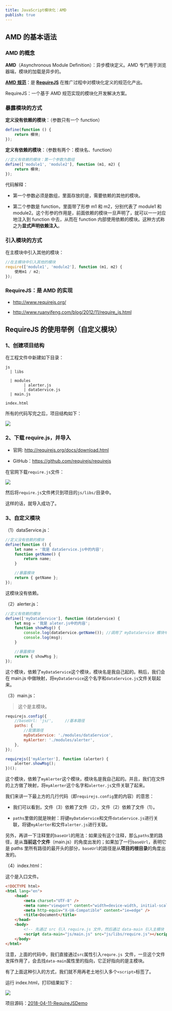 ```yaml
---
title: JavaScript模块化：AMD
publish: true
---
```


## AMD 的基本语法

### AMD 的概念

**AMD**（Asynchronous Module Definition）：异步模块定义。AMD 专门用于浏览器端，模块的加载是异步的。

[**AMD 规范**](https://github.com/amdjs/amdjs-api)：是 **[RequireJS](http://requirejs.org/)** 在推广过程中对模块化定义的规范化产出。

RequireJS：一个基于 AMD 规范实现的模块化开发解决方案。

### 暴露模块的方式

**定义没有依赖的模块**：（参数只有一个 function）

```javascript
define(function () {
	return 模块;
});
```

**定义有依赖的模块**：（参数有两个：模块名、function）

```javascript
//定义有依赖的模块：第一个参数为数组
define(['module1', 'module2'], function (m1, m2) {
	return 模块;
});
```

代码解释：

- 第一个参数必须是数组，里面存放的是，需要依赖的其他的模块。

- 第二个参数是 function，里面带了形参 m1 和 m2，分别代表了 module1 和 module2。这个形参的作用是，前面依赖的模块一旦声明了，就可以一一对应地注入到 function 中去，从而在 function 内部使用依赖的模块。这种方式称之为**显式声明依赖注入**。

### 引入模块的方式

在主模块中引入其他的模块：

```javascript
//在主模块中引入其他的模块
require(['module1', 'module2'], function (m1, m2) {
	使用m1 / m2;
});
```

### RequireJS：是 AMD 的实现

- <http://www.requirejs.org/>

- <http://www.ruanyifeng.com/blog/2012/11/require_js.html>

## RequireJS 的使用举例（自定义模块）

### 1、创建项目结构

在工程文件中新建如下目录：

```
js
  | libs

  | modules
    	| alerter.js
    	| dataService.js
  | main.js

index.html
```

所有的代码写完之后，项目结构如下：

![](https://raw.githubusercontent.com/zhanghaooss/clouding/master/img/20180411_1331.png)

### 2、下载 require.js，并导入

- 官网: <http://requirejs.org/docs/download.html>

- GitHub：<https://github.com/requirejs/requirejs>

在官网下载`require.js`文件：

![](https://raw.githubusercontent.com/zhanghaooss/clouding/master/img/20180411_1127.png)

然后将`require.js`文件拷贝到项目的`js/libs/`目录中。

这样的话，就导入成功了。

### 3、自定义模块

（1）dataService.js：

```javascript
//定义没有依赖的模块
define(function () {
	let name = '我是 dataService.js中的内容';
	function getName() {
		return name;
	}

	//暴露模块
	return { getName };
});
```

这模块没有依赖。

（2）alerter.js：

```javascript
//定义有依赖的模块
define(['myDataService'], function (dataService) {
	let msg = '我是 aleter.js中的内容';
	function showMsg() {
		console.log(dataService.getName()); //调用了 myDataService 模块中的内容
		console.log(msg);
	}

	//暴露模块
	return { showMsg };
});
```

这个模块，依赖了`myDataService`这个模块，模块名是我自己起的。稍后，我们会在 main.js 中做映射，将`myDataService`这个名字和`dataService.js`文件关联起来。

（3）main.js：

> 这个是主模块。

```javascript
requirejs.config({
	//baseUrl: 'js/',     //基本路径
	paths: {
		//配置路径
		myDataService: './modules/dataService',
		myAlerter: './modules/alerter',
	},
});

requirejs(['myAlerter'], function (alerter) {
	alerter.showMsg();
})();
```

这个模块，依赖了`myAlerter`这个模块，模块名是我自己起的。并且，我们在文件的上方做了映射，将`myAlerter`这个名字和`alerter.js`文件关联了起来。

我们来讲一下最上方的几行代码（即`requirejs.config`里的内容）的意思：

- 我们可以看到，文件（3）依赖了文件（2），文件（2）依赖了文件（1）。

- `paths`里做的就是映射：将键`myDataService`和文件`dataService.js`进行关联，将键`myAlerter`和文件`alerter.js`进行关联。

另外，再讲一下注释里的`baseUrl`的用法：如果没有这个注释，那么`paths`里的路径，是从**当前这个文件**（main.js）的角度出发的；如果加了一行`baseUrl`，表明它是 paths 里所有路径的最开头的部分，`baseUrl`的路径是从**项目的根目录**的角度出发的。

（4）index.html：

这个是入口文件。

```html
<!DOCTYPE html>
<html lang="en">
	<head>
		<meta charset="UTF-8" />
		<meta name="viewport" content="width=device-width, initial-scale=1.0" />
		<meta http-equiv="X-UA-Compatible" content="ie=edge" />
		<title>Document</title>
	</head>
	<body>
		<!-- 先通过 src 引入 require.js 文件，然后通过 data-main 引入主模块（main.js） -->
		<script data-main="js/main.js" src="js/libs/require.js"></script>
	</body>
</html>
```

注意，上面的代码中，我们直接通过`src`属性引入`requre.js `文件，一旦这个文件发挥作用了，会去找`data-main`属性里的指向，它正好指向的是主模块。

有了上面这种引入的方式，我们就不用再老土地引入多个`<script>`标签了。

运行 index.html，打印结果如下：

![](https://raw.githubusercontent.com/zhanghaooss/clouding/master/img/20180411_1740.png)

项目源码：[2018-04-11-RequireJSDemo](https://download.csdn.net/download/smyhvae/10341963)
